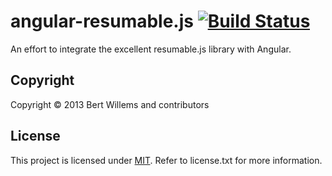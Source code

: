 # angular-resumable.js [![Build Status](https://travis-ci.org/trilobyte/angular-resumable.js.png?branch=master)](https://travis-ci.org/trilobyte/angular-resumable.js)

An effort to integrate the excellent resumable.js library with Angular.

## Copyright

Copyright © 2013 Bert Willems and contributors

## License

This project is licensed under [MIT](http://www.opensource.org/licenses/mit-license.php "Read more about the MIT license form"). Refer to license.txt for more information.
